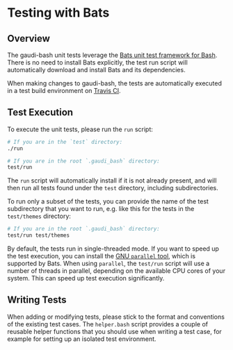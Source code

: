 # Testing with Bats

## Overview

The gaudi-bash unit tests leverage the [Bats unit test framework for Bash](https://github.com/bats-core/bats-core).
There is no need to install Bats explicitly, the test run script will automatically download and install Bats and its dependencies.

When making changes to gaudi-bash, the tests are automatically executed in a test build environment on [Travis CI](https://travis-ci.com).

## Test Execution

To execute the unit tests, please run the `run` script:

```bash
# If you are in the `test` directory:
./run

# If you are in the root `.gaudi_bash` directory:
test/run
```

The `run` script will automatically install if it is not already present, and will then run all tests found under the `test` directory, including subdirectories.

To run only a subset of the tests, you can provide the name of the test subdirectory that you want to run, e.g. like this for the tests in the `test/themes` directory:

```bash
# If you are in the root `.gaudi_bash` directory:
test/run test/themes
```

By default, the tests run in single-threaded mode.
If you want to speed up the test execution, you can install the [GNU `parallel` tool](https://www.gnu.org/software/parallel/), which is supported by Bats.
When using `parallel`, the `test/run` script will use a number of threads in parallel, depending on the available CPU cores of your system.
This can speed up test execution significantly.

## Writing Tests

When adding or modifying tests, please stick to the format and conventions of the existing test cases.
The `helper.bash` script provides a couple of reusable helper functions that you should use when writing a test case,
for example for setting up an isolated test environment.
